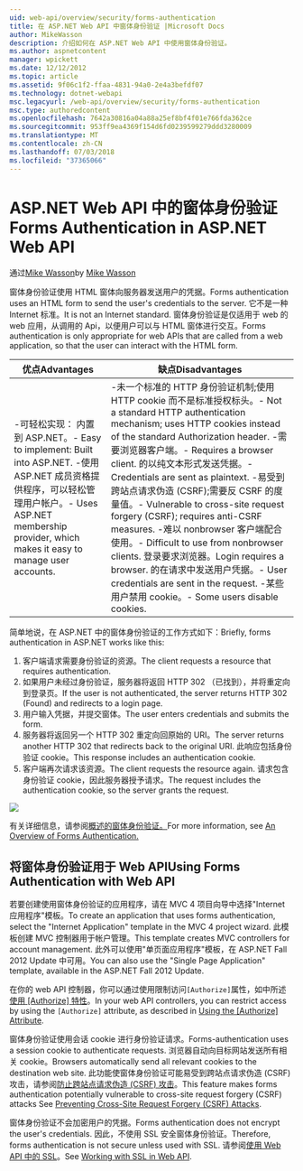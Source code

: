 ```yaml
---
uid: web-api/overview/security/forms-authentication
title: 在 ASP.NET Web API 中窗体身份验证 |Microsoft Docs
author: MikeWasson
description: 介绍如何在 ASP.NET Web API 中使用窗体身份验证。
ms.author: aspnetcontent
manager: wpickett
ms.date: 12/12/2012
ms.topic: article
ms.assetid: 9f06c1f2-ffaa-4831-94a0-2e4a3befdf07
ms.technology: dotnet-webapi
msc.legacyurl: /web-api/overview/security/forms-authentication
msc.type: authoredcontent
ms.openlocfilehash: 7642a30816a04a88a25ef8bf4f01e766fda362ce
ms.sourcegitcommit: 953ff9ea4369f154d6fd0239599279ddd3280009
ms.translationtype: MT
ms.contentlocale: zh-CN
ms.lasthandoff: 07/03/2018
ms.locfileid: "37365066"
---
```

<a name="forms-authentication-in-aspnet-web-api"></a><span data-ttu-id="a1f3c-103">ASP.NET Web API 中的窗体身份验证</span><span class="sxs-lookup"><span data-stu-id="a1f3c-103">Forms Authentication in ASP.NET Web API</span></span>
====================
<span data-ttu-id="a1f3c-104">通过[Mike Wasson](https://github.com/MikeWasson)</span><span class="sxs-lookup"><span data-stu-id="a1f3c-104">by [Mike Wasson](https://github.com/MikeWasson)</span></span>

<span data-ttu-id="a1f3c-105">窗体身份验证使用 HTML 窗体向服务器发送用户的凭据。</span><span class="sxs-lookup"><span data-stu-id="a1f3c-105">Forms authentication uses an HTML form to send the user's credentials to the server.</span></span> <span data-ttu-id="a1f3c-106">它不是一种 Internet 标准。</span><span class="sxs-lookup"><span data-stu-id="a1f3c-106">It is not an Internet standard.</span></span> <span data-ttu-id="a1f3c-107">窗体身份验证是仅适用于 web 的 web 应用，从调用的 Api，以便用户可以与 HTML 窗体进行交互。</span><span class="sxs-lookup"><span data-stu-id="a1f3c-107">Forms authentication is only appropriate for web APIs that are called from a web application, so that the user can interact with the HTML form.</span></span>

| <span data-ttu-id="a1f3c-108">优点</span><span class="sxs-lookup"><span data-stu-id="a1f3c-108">Advantages</span></span> | <span data-ttu-id="a1f3c-109">缺点</span><span class="sxs-lookup"><span data-stu-id="a1f3c-109">Disadvantages</span></span> |
| --- | --- |
| <span data-ttu-id="a1f3c-110">-可轻松实现： 内置到 ASP.NET。</span><span class="sxs-lookup"><span data-stu-id="a1f3c-110">- Easy to implement: Built into ASP.NET.</span></span> <span data-ttu-id="a1f3c-111">-使用 ASP.NET 成员资格提供程序，可以轻松管理用户帐户。</span><span class="sxs-lookup"><span data-stu-id="a1f3c-111">- Uses ASP.NET membership provider, which makes it easy to manage user accounts.</span></span> | <span data-ttu-id="a1f3c-112">-未一个标准的 HTTP 身份验证机制;使用 HTTP cookie 而不是标准授权标头。</span><span class="sxs-lookup"><span data-stu-id="a1f3c-112">- Not a standard HTTP authentication mechanism; uses HTTP cookies instead of the standard Authorization header.</span></span> <span data-ttu-id="a1f3c-113">-需要浏览器客户端。</span><span class="sxs-lookup"><span data-stu-id="a1f3c-113">- Requires a browser client.</span></span> <span data-ttu-id="a1f3c-114">的以纯文本形式发送凭据。</span><span class="sxs-lookup"><span data-stu-id="a1f3c-114">- Credentials are sent as plaintext.</span></span> <span data-ttu-id="a1f3c-115">-易受到跨站点请求伪造 (CSRF);需要反 CSRF 的度量值。</span><span class="sxs-lookup"><span data-stu-id="a1f3c-115">- Vulnerable to cross-site request forgery (CSRF); requires anti-CSRF measures.</span></span> <span data-ttu-id="a1f3c-116">-难以 nonbrowser 客户端配合使用。</span><span class="sxs-lookup"><span data-stu-id="a1f3c-116">- Difficult to use from nonbrowser clients.</span></span> <span data-ttu-id="a1f3c-117">登录要求浏览器。</span><span class="sxs-lookup"><span data-stu-id="a1f3c-117">Login requires a browser.</span></span> <span data-ttu-id="a1f3c-118">的在请求中发送用户凭据。</span><span class="sxs-lookup"><span data-stu-id="a1f3c-118">- User credentials are sent in the request.</span></span> <span data-ttu-id="a1f3c-119">-某些用户禁用 cookie。</span><span class="sxs-lookup"><span data-stu-id="a1f3c-119">- Some users disable cookies.</span></span> |

<span data-ttu-id="a1f3c-120">简单地说，在 ASP.NET 中的窗体身份验证的工作方式如下：</span><span class="sxs-lookup"><span data-stu-id="a1f3c-120">Briefly, forms authentication in ASP.NET works like this:</span></span>

1. <span data-ttu-id="a1f3c-121">客户端请求需要身份验证的资源。</span><span class="sxs-lookup"><span data-stu-id="a1f3c-121">The client requests a resource that requires authentication.</span></span>
2. <span data-ttu-id="a1f3c-122">如果用户未经过身份验证，服务器将返回 HTTP 302 （已找到），并将重定向到登录页。</span><span class="sxs-lookup"><span data-stu-id="a1f3c-122">If the user is not authenticated, the server returns HTTP 302 (Found) and redirects to a login page.</span></span>
3. <span data-ttu-id="a1f3c-123">用户输入凭据，并提交窗体。</span><span class="sxs-lookup"><span data-stu-id="a1f3c-123">The user enters credentials and submits the form.</span></span>
4. <span data-ttu-id="a1f3c-124">服务器将返回另一个 HTTP 302 重定向回原始的 URI。</span><span class="sxs-lookup"><span data-stu-id="a1f3c-124">The server returns another HTTP 302 that redirects back to the original URI.</span></span> <span data-ttu-id="a1f3c-125">此响应包括身份验证 cookie。</span><span class="sxs-lookup"><span data-stu-id="a1f3c-125">This response includes an authentication cookie.</span></span>
5. <span data-ttu-id="a1f3c-126">客户端再次请求该资源。</span><span class="sxs-lookup"><span data-stu-id="a1f3c-126">The client requests the resource again.</span></span> <span data-ttu-id="a1f3c-127">请求包含身份验证 cookie，因此服务器授予请求。</span><span class="sxs-lookup"><span data-stu-id="a1f3c-127">The request includes the authentication cookie, so the server grants the request.</span></span>

![](forms-authentication/_static/image1.png)

<span data-ttu-id="a1f3c-128">有关详细信息，请参阅[概述的窗体身份验证。](../../../web-forms/overview/older-versions-security/introduction/an-overview-of-forms-authentication-cs.md)</span><span class="sxs-lookup"><span data-stu-id="a1f3c-128">For more information, see [An Overview of Forms Authentication.](../../../web-forms/overview/older-versions-security/introduction/an-overview-of-forms-authentication-cs.md)</span></span>

## <a name="using-forms-authentication-with-web-api"></a><span data-ttu-id="a1f3c-129">将窗体身份验证用于 Web API</span><span class="sxs-lookup"><span data-stu-id="a1f3c-129">Using Forms Authentication with Web API</span></span>

<span data-ttu-id="a1f3c-130">若要创建使用窗体身份验证的应用程序，请在 MVC 4 项目向导中选择"Internet 应用程序"模板。</span><span class="sxs-lookup"><span data-stu-id="a1f3c-130">To create an application that uses forms authentication, select the "Internet Application" template in the MVC 4 project wizard.</span></span> <span data-ttu-id="a1f3c-131">此模板创建 MVC 控制器用于帐户管理。</span><span class="sxs-lookup"><span data-stu-id="a1f3c-131">This template creates MVC controllers for account management.</span></span> <span data-ttu-id="a1f3c-132">此外可以使用"单页面应用程序"模板，在 ASP.NET Fall 2012 Update 中可用。</span><span class="sxs-lookup"><span data-stu-id="a1f3c-132">You can also use the "Single Page Application" template, available in the ASP.NET Fall 2012 Update.</span></span>

<span data-ttu-id="a1f3c-133">在你的 web API 控制器，你可以通过使用限制访问`[Authorize]`属性，如中所述[使用 [Authorize] 特性](authentication-and-authorization-in-aspnet-web-api.md#auth3)。</span><span class="sxs-lookup"><span data-stu-id="a1f3c-133">In your web API controllers, you can restrict access by using the `[Authorize]` attribute, as described in [Using the [Authorize] Attribute](authentication-and-authorization-in-aspnet-web-api.md#auth3).</span></span>

<span data-ttu-id="a1f3c-134">窗体身份验证使用会话 cookie 进行身份验证请求。</span><span class="sxs-lookup"><span data-stu-id="a1f3c-134">Forms-authentication uses a session cookie to authenticate requests.</span></span> <span data-ttu-id="a1f3c-135">浏览器自动向目标网站发送所有相关 cookie。</span><span class="sxs-lookup"><span data-stu-id="a1f3c-135">Browsers automatically send all relevant cookies to the destination web site.</span></span> <span data-ttu-id="a1f3c-136">此功能使窗体身份验证可能易受到跨站点请求伪造 (CSRF) 攻击，请参阅[防止跨站点请求伪造 (CSRF) 攻击](preventing-cross-site-request-forgery-csrf-attacks.md)。</span><span class="sxs-lookup"><span data-stu-id="a1f3c-136">This feature makes forms authentication potentially vulnerable to cross-site request forgery (CSRF) attacks See [Preventing Cross-Site Request Forgery (CSRF) Attacks](preventing-cross-site-request-forgery-csrf-attacks.md).</span></span>

<span data-ttu-id="a1f3c-137">窗体身份验证不会加密用户的凭据。</span><span class="sxs-lookup"><span data-stu-id="a1f3c-137">Forms authentication does not encrypt the user's credentials.</span></span> <span data-ttu-id="a1f3c-138">因此，不使用 SSL 安全窗体身份验证。</span><span class="sxs-lookup"><span data-stu-id="a1f3c-138">Therefore, forms authentication is not secure unless used with SSL.</span></span> <span data-ttu-id="a1f3c-139">请参阅[使用 Web API 中的 SSL](working-with-ssl-in-web-api.md)。</span><span class="sxs-lookup"><span data-stu-id="a1f3c-139">See [Working with SSL in Web API](working-with-ssl-in-web-api.md).</span></span>
